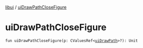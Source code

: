[libui](index.md) / [uiDrawPathCloseFigure](./ui-draw-path-close-figure.md)

# uiDrawPathCloseFigure

`fun uiDrawPathCloseFigure(p: CValuesRef<`[`uiDrawPath`](ui-draw-path.md)`>?): Unit`